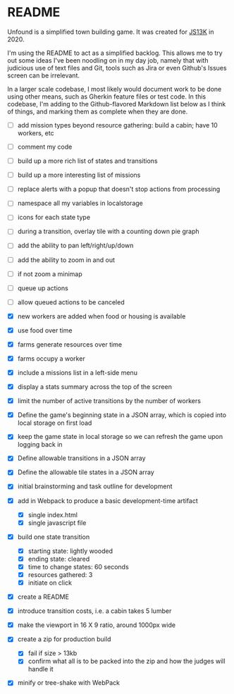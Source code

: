 # README

Unfound is a simplified town building game. It was created for [JS13K](https://js13kgames.com/) in 2020.

I'm using the README to act as a simplified backlog. This allows me to try out some ideas I've been noodling on in my day job, namely that with judicious use of text files and Git, tools such as Jira or even Github's Issues screen can be irrelevant.

In a larger scale codebase, I most likely would document work to be done using other means, such as Gherkin feature files or test code. In this codebase, I'm adding to the Github-flavored Markdown list below as I think of things, and marking them as complete when they are done.

- [ ] add mission types beyond resource gathering: build a cabin; have 10 workers, etc
- [ ] comment my code
- [ ] build up a more rich list of states and transitions
- [ ] build up a more interesting list of missions
- [ ] replace alerts with a popup that doesn't stop actions from processing
- [ ] namespace all my variables in localstorage
- [ ] icons for each state type

- [ ] during a transition, overlay tile with a counting down pie graph
- [ ] add the ability to pan left/right/up/down
- [ ] add the ability to zoom in and out
- [ ] if not zoom a minimap
- [ ] queue up actions
- [ ] allow queued actions to be canceled

- [X] new workers are added when food or housing is available
- [X] use food over time 
- [X] farms generate resources over time
- [X] farms occupy a worker
- [X] include a missions list in a left-side menu
- [X] display a stats summary across the top of the screen
- [X] limit the number of active transitions by the number of workers
- [X] Define the game's beginning state in a JSON array, which is copied into local storage on first load
- [X] keep the game state in local storage so we can refresh the game upon logging back in
- [X] Define allowable transitions in a JSON array
- [X] Define the allowable tile states in a JSON array
- [X] initial brainstorming and task outline for development
- [X] add in Webpack to produce a basic development-time artifact
    - [X] single index.html
    - [X] single javascript file
- [X] build one state transition
    - [X] starting state: lightly wooded
    - [X] ending state: cleared
    - [X] time to change states: 60 seconds
    - [X] resources gathered: 3
    - [X] initiate on click
- [X] create a README
- [X] introduce transition costs, i.e. a cabin takes 5 lumber
- [X] make the viewport in 16 X 9 ratio, around 1000px wide
- [X] create a zip for production build
    - [X] fail if size > 13kb
    - [X] confirm what all is to be packed into the zip and how the judges will handle it
- [X] minify or tree-shake with WebPack
